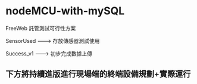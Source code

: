 # nodeMCU-with-mySQL
FreeWeb 託管測試可行性方案

SensorUsed ---> 存放傳感器測試使用

Success_v1 ---> 初步完成數據上傳

下方將持續進版進行現場端的終端設備規劃+實際運行
----------------------------------------------------------
